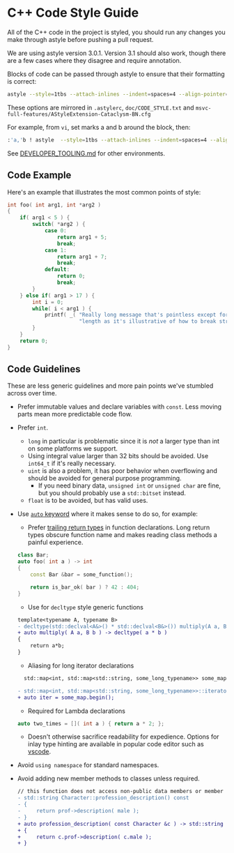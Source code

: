 # C++ Code Style Guide

All of the C++ code in the project is styled, you should run any changes you make through astyle
before pushing a pull request.

We are using astyle version 3.0.1. Version 3.1 should also work, though there are a few cases where
they disagree and require annotation.

Blocks of code can be passed through astyle to ensure that their formatting is correct:

```sh
astyle --style=1tbs --attach-inlines --indent=spaces=4 --align-pointer=name --max-code-length=100 --break-after-logical --indent-classes --indent-preprocessor --indent-switches --indent-col1-comments --min-conditional-indent=0 --pad-oper --unpad-paren --pad-paren-in --add-brackets --convert-tabs
```

These options are mirrored in `.astylerc`, `doc/CODE_STYLE.txt` and
`msvc-full-features/AStyleExtension-Cataclysm-BN.cfg`

For example, from `vi`, set marks a and b around the block, then:

```sh
:'a,'b ! astyle  --style=1tbs --attach-inlines --indent=spaces=4 --align-pointer=name --max-code-length=100 --break-after-logical --indent-classes --indent-preprocessor --indent-switches --indent-col1-comments --min-conditional-indent=0 --pad-oper --unpad-paren --pad-paren-in --add-brackets --convert-tabs
```

See [DEVELOPER_TOOLING.md](../reference/tooling) for other environments.

## Code Example

Here's an example that illustrates the most common points of style:

```cpp
int foo( int arg1, int *arg2 )
{
    if( arg1 < 5 ) {
        switch( *arg2 ) {
            case 0:
                return arg1 + 5;
                break;
            case 1:
                return arg1 + 7;
                break;
            default:
                return 0;
                break;
        }
    } else if( arg1 > 17 ) {
        int i = 0;
        while( i < arg1 ) {
            printf( _( "Really long message that's pointless except for the number %d and for its "
                       "length as it's illustrative of how to break strings properly.\n" ), i );
        }
    }
    return 0;
}
```

## Code Guidelines

These are less generic guidelines and more pain points we've stumbled across over time.

- Prefer immutable values and declare variables with `const`. Less moving parts mean more predictable code flow.
- Prefer `int`.
  - `long` in particular is problematic since it is _not_ a larger type than int on some platforms
    we support.
  - Using integral value larger than 32 bits should be avoided. Use `int64_t` if it's really necessary.
  - `uint` is also a problem, it has poor behavior when overflowing and should be avoided for
    general purpose programming.
    - If you need binary data, `unsigned int` or `unsigned char` are fine, but you should probably
      use a `std::bitset` instead.
  - `float` is to be avoided, but has valid uses.
- Use [`auto` keyword](https://learn.microsoft.com/en-us/cpp/cpp/auto-cpp?view=msvc-170) where it makes sense to do so, for example:
  - Prefer [trailing return types](https://en.wikipedia.org/wiki/Trailing_return_type) in function declarations. Long return types obscure function name and makes reading class methods a painful experience.
  ```cpp
  class Bar;
  auto foo( int a ) -> int
  {
      const Bar &bar = some_function();

      return is_bar_ok( bar ) ? 42 : 404;
  }
  ```
    - Use for `decltype` style generic functions
    ```diff
    template<typename A, typename B>
    - decltype(std::declval<A&>() * std::declval<B&>()) multiply(A a, B b)
    + auto multiply( A a, B b ) -> decltype( a * b )
    {
        return a*b;
    }
    ```
  - Aliasing for long iterator declarations
  ```diff
    std::map<int, std::map<std::string, some_long_typename>> some_map;

  - std::map<int, std::map<std::string, some_long_typename>>::iterator iter = some_map.begin();
  + auto iter = some_map.begin();
  ```
  - Required for Lambda declarations
  ```cpp
  auto two_times = []( int a ) { return a * 2; };
  ```
  - Doesn't otherwise sacrifice readability for expedience. Options for inlay type hinting are available in popular code editor such as [vscode](https://github.com/clangd/vscode-clangd).

- Avoid `using namespace` for standard namespaces.
- Avoid adding new member methods to classes unless required.
  ```diff
  // this function does not access non-public data members or member methods in the class, and thus can be made a free function
  - std::string Character::profession_description() const
  - {
  -     return prof->description( male );
  - }
  + auto profession_description( const Character &c ) -> std::string
  + {
  +     return c.prof->description( c.male );
  + }
  ```
